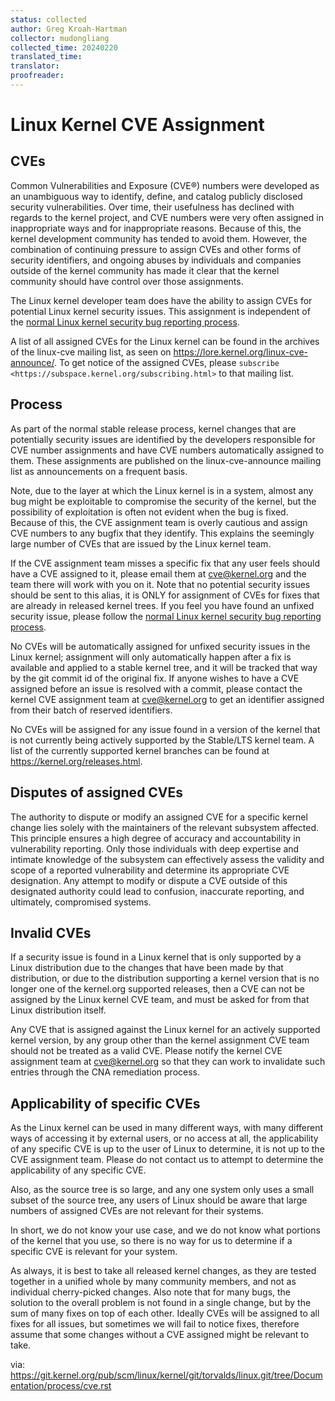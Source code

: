 ```yaml
---
status: collected
author: Greg Kroah-Hartman
collector: mudongliang
collected_time: 20240220
translated_time: 
translator: 
proofreader: 
---
```


# Linux Kernel CVE Assignment

## CVEs

Common Vulnerabilities and Exposure (CVE®) numbers were developed as an
unambiguous way to identify, define, and catalog publicly disclosed
security vulnerabilities. Over time, their usefulness has declined with
regards to the kernel project, and CVE numbers were very often assigned
in inappropriate ways and for inappropriate reasons. Because of this,
the kernel development community has tended to avoid them. However, the
combination of continuing pressure to assign CVEs and other forms of
security identifiers, and ongoing abuses by individuals and companies
outside of the kernel community has made it clear that the kernel
community should have control over those assignments.

The Linux kernel developer team does have the ability to assign CVEs for
potential Linux kernel security issues. This assignment is independent
of the [normal Linux kernel security bug reporting process](https://git.kernel.org/pub/scm/linux/kernel/git/torvalds/linux.git/tree/Documentation/process/security-bugs.rst).

A list of all assigned CVEs for the Linux kernel can be found in the
archives of the linux-cve mailing list, as seen on
https://lore.kernel.org/linux-cve-announce/. To get notice of the
assigned CVEs, please `subscribe
<https://subspace.kernel.org/subscribing.html>` to that mailing list.

## Process

As part of the normal stable release process, kernel changes that are
potentially security issues are identified by the developers responsible
for CVE number assignments and have CVE numbers automatically assigned
to them. These assignments are published on the linux-cve-announce
mailing list as announcements on a frequent basis.

Note, due to the layer at which the Linux kernel is in a system, almost
any bug might be exploitable to compromise the security of the kernel,
but the possibility of exploitation is often not evident when the bug is
fixed. Because of this, the CVE assignment team is overly cautious and
assign CVE numbers to any bugfix that they identify. This
explains the seemingly large number of CVEs that are issued by the Linux
kernel team.

If the CVE assignment team misses a specific fix that any user feels
should have a CVE assigned to it, please email them at <cve@kernel.org>
and the team there will work with you on it. Note that no potential
security issues should be sent to this alias, it is ONLY for assignment
of CVEs for fixes that are already in released kernel trees. If you
feel you have found an unfixed security issue, please follow the
[normal Linux kernel security bug reporting process](https://git.kernel.org/pub/scm/linux/kernel/git/torvalds/linux.git/tree/Documentation/process/security-bugs.rst).

No CVEs will be automatically assigned for unfixed security issues in
the Linux kernel; assignment will only automatically happen after a fix
is available and applied to a stable kernel tree, and it will be tracked
that way by the git commit id of the original fix. If anyone wishes to
have a CVE assigned before an issue is resolved with a commit, please
contact the kernel CVE assignment team at <cve@kernel.org> to get an
identifier assigned from their batch of reserved identifiers.

No CVEs will be assigned for any issue found in a version of the kernel
that is not currently being actively supported by the Stable/LTS kernel
team. A list of the currently supported kernel branches can be found at
https://kernel.org/releases.html.

## Disputes of assigned CVEs

The authority to dispute or modify an assigned CVE for a specific kernel
change lies solely with the maintainers of the relevant subsystem
affected. This principle ensures a high degree of accuracy and
accountability in vulnerability reporting. Only those individuals with
deep expertise and intimate knowledge of the subsystem can effectively
assess the validity and scope of a reported vulnerability and determine
its appropriate CVE designation. Any attempt to modify or dispute a CVE
outside of this designated authority could lead to confusion, inaccurate
reporting, and ultimately, compromised systems.

## Invalid CVEs

If a security issue is found in a Linux kernel that is only supported by
a Linux distribution due to the changes that have been made by that
distribution, or due to the distribution supporting a kernel version
that is no longer one of the kernel.org supported releases, then a CVE
can not be assigned by the Linux kernel CVE team, and must be asked for
from that Linux distribution itself.

Any CVE that is assigned against the Linux kernel for an actively
supported kernel version, by any group other than the kernel assignment
CVE team should not be treated as a valid CVE. Please notify the
kernel CVE assignment team at <cve@kernel.org> so that they can work to
invalidate such entries through the CNA remediation process.

## Applicability of specific CVEs

As the Linux kernel can be used in many different ways, with many
different ways of accessing it by external users, or no access at all,
the applicability of any specific CVE is up to the user of Linux to
determine, it is not up to the CVE assignment team. Please do not
contact us to attempt to determine the applicability of any specific
CVE.

Also, as the source tree is so large, and any one system only uses a
small subset of the source tree, any users of Linux should be aware that
large numbers of assigned CVEs are not relevant for their systems.

In short, we do not know your use case, and we do not know what portions
of the kernel that you use, so there is no way for us to determine if a
specific CVE is relevant for your system.

As always, it is best to take all released kernel changes, as they are
tested together in a unified whole by many community members, and not as
individual cherry-picked changes. Also note that for many bugs, the
solution to the overall problem is not found in a single change, but by
the sum of many fixes on top of each other. Ideally CVEs will be
assigned to all fixes for all issues, but sometimes we will fail to
notice fixes, therefore assume that some changes without a CVE assigned
might be relevant to take.

via: <https://git.kernel.org/pub/scm/linux/kernel/git/torvalds/linux.git/tree/Documentation/process/cve.rst>
